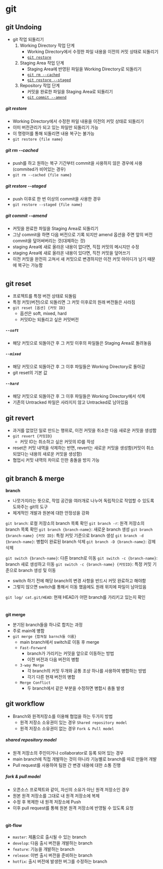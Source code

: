 # git

## git Undoing

- git 작업 되돌리기
  1.  Working Directory 작업 단계
      - Working Directory에서 수정한 파일 내용을 이전의 커밋 상태로 되돌리기
      - [`git restore`](#git-restore)
  2.  Staging Area 작업 단계
      - Staging Area에 반영된 파일을 Working Directory로 되돌리기
      - [`git rm --cached`](#git-rm---cached)
      - [`git restore --staged`](#git-restore---staged)
  3.  Repository 작업 단계
      - 커밋을 완료한 파일을 Staging Area로 되돌리기
      - [`git commit --amend`](#git-commit---amend)

##### git restore

- Working Directory에서 수정한 파일 내용을 이전의 커밋 상태로 되돌리기
- 이미 버전관리가 되고 있는 파일만 되돌리기 가능
- 이 명령어를 통해 되돌리면 내용 복구는 불가능
- `git restore {file name}`

##### git rm --cached

- push를 하고 원하는 복구 기간부터 commit을 사용하지 않은 경우에 사용(commited가 비어있는 경우)
- `git rm --cached {file name}`

##### git restore --staged

- push 이후로 한 번 이상의 commit을 사용한 경우
- `git restore --staged {file name}`

##### git commit --amend

- 커밋을 완료한 파일을 Staging Area로 되돌리기
- 그냥 commit을 하면 다음 버전으로 기록 되지만 amend 옵션을 주면 앞의 버전 commit을 덮어써버리는 것(대체하는 것)
- staging Area에 새로 올라온 내용이 없다면, 직접 커밋의 메시지만 수정
- staging Area에 새로 올라온 내용이 있다면, 직전 커밋을 덮어쓰기
- 이전 커밋을 완전히 고쳐서 새 커밋으로 변경하지만 이전 커밋 아이디가 남기 때문에 복구는 가능함

#

## git reset

- 프로젝트를 특정 버전 상태로 되돌림
- 특정 커밋(버전)으로 되돌리면 그 커밋 이후로의 원래 버전들은 사라짐
- `git reset [옵션] {커밋 ID}`
  - 옵션은 soft, mixed, hard
  - 커밋ID는 되돌리고 싶은 커밋버전

##### `--soft`

- 해당 커밋으로 되돌아간 후 그 커밋 이후의 파일들은 Staging Area로 돌려놓음

##### `--mixed`

- 해당 커밋으로 되돌아간 후 그 이후 파일들은 Working Directory로 돌아감
- git reset의 기본 값

##### `--hard`

- 해당 커밋으로 되돌아간 후 그 이후 파일들은 Working Directory에서 삭제
- 기존의 Untracked 파일은 사라지지 않고 Untracked로 남아있음

## git revert

- 과거를 없었던 일로 만드는 행위로, 이전 커밋을 취소한 다음 새로운 커밋을 생성함
- `git revert {커밋ID}`
  - 커밋 ID는 취소하고 싶은 커밋의 ID를 작성
- reset은 커밋 내역을 삭제하는 반면, revert는 새로운 커밋을 생성함(커밋이 취소 되었다는 내용의 새로운 커밋을 생성함)
- 협업시 커밋 내역의 차이로 인한 충돌을 방지 가능

#

## git branch & merge

**branch**

- 나뭇가지라는 뜻으로, 작업 공간을 여러개로 나누어 독립적으로 작업할 수 있도록 도와주는 git의 도구
- 체게적인 개발과 원본에 대한 안정성을 강화

`git branch`: 로컬 저장소의 branch 목록 확인
`git branch -r`: 원격 저장소의 branch 목록 확인
`git branch {branch-name}`: 새로운 branch 생성
`git branch {branch-name} {커밋 ID}`: 특정 커밋 기준으로 branch 생성
`git branch -d {branch-name}`: 병합이 완료된 branch 삭제
`git branch -D {branch-name}`: 강제 삭제

`git switch {branch-name}`: 다른 branch로 이동
`git switch -c {branch-name}`: branch 새로 생성하고 이동
`git switch -c {branch-name} {커밋ID}`: 특정 커밋 기준으로 branch 생성 및 이동

- switch 하기 전에 해당 branch의 변경 사항을 반드시 커밋 완료하고 해야함
- 그렇지 않으면 switch를 통해서 이동 했음에도 원래 위치에 파일이 남아있음

`git log/ cat.git/HEAD`: 현재 HEAD가 어떤 branch를 가리키고 있는지 확인

#

**git merge**

- 분기된 branch들을 하나로 합치는 과정
- 주로 main에 병함
- `git merge {합쳐질 barnch들 이름}`
  - main branch에서 switch로 이동 후 merge
  - `Fast-Forward`
    - branch가 가리키는 커밋을 앞으로 이동하는 방법
    - 이전 버전과 다음 버전의 병함
  - `3-way Merge`
    - 각 branch의 커밋 두개와 공통 조상 하나를 사용하여 병합하는 방법
    - 각기 다른 현재 버전의 병합
  - `Merge Conflict`
    - 두 branch에서 같은 부분을 수정하면 병합시 충돌 발생

## git workflow

- Branch와 원격저장소를 이용해 협업을 하는 두가지 방법
  - 원격 저장소 소유권이 있는 경우 `Shared repository model`
  - 원격 저장소 소유권이 없는 경우 `Fork & Pull model`

##### shared repository model

- 원격 저장소의 주인이거나 collaborator로 등록 되어 있는 경우
- main branch에 직접 개발하는 것이 아니라 기능별로 branch를 따로 만들어 개발
- Pull request를 사용하여 팀원 간 변경 내용에 대한 소통 진행

##### fork & pull model

- 오픈소스 프로젝트와 같이, 자신의 소유가 아닌 원격 저장소인 경우
- 원본 원격 저장소를 그대로 내 원격 저장소에 복제
- 수정 후 복제한 내 원격 저장소에 Push
- 이후 pull request를 통해 원본 원격 저장소에 반영될 수 있도록 요청

#

#### git-flow

- `master`: 제품으로 출시될 수 있는 branch
- `develop`: 다음 출시 버전을 개발하는 branch
- `feature`: 기능을 개발하는 branch
- `release`: 이번 출시 버전을 준비하는 branch
- `hotfix`: 출시 버전에 발생한 버그를 수정하는 branch
